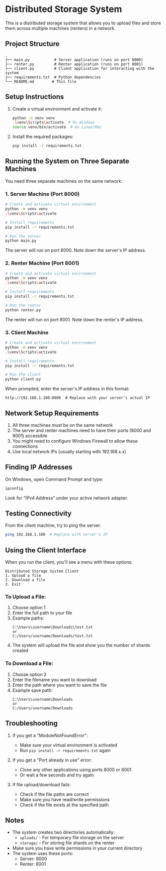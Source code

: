 # Distributed Storage System

This is a distributed storage system that allows you to upload files and store them across multiple machines (renters) in a network.

## Project Structure

```
.
├── main.py           # Server application (runs on port 8000)
├── renter.py         # Renter application (runs on port 8001)
├── client.py         # Client application for interacting with the system
├── requirements.txt  # Python dependencies
└── README.md        # This file
```

## Setup Instructions

1. Create a virtual environment and activate it:
   ```bash
   python -m venv venv
   .\venv\Scripts\activate  # On Windows
   source venv/bin/activate  # On Linux/Mac
   ```

2. Install the required packages:
   ```bash
   pip install -r requirements.txt
   ```

## Running the System on Three Separate Machines

You need three separate machines on the same network:

### 1. Server Machine (Port 8000)
```bash
# Create and activate virtual environment
python -m venv venv
.\venv\Scripts\activate

# Install requirements
pip install -r requirements.txt

# Run the server
python main.py
```
The server will run on port 8000. Note down the server's IP address.

### 2. Renter Machine (Port 8001)
```bash
# Create and activate virtual environment
python -m venv venv
.\venv\Scripts\activate

# Install requirements
pip install -r requirements.txt

# Run the renter
python renter.py
```
The renter will run on port 8001. Note down the renter's IP address.

### 3. Client Machine
```bash
# Create and activate virtual environment
python -m venv venv
.\venv\Scripts\activate

# Install requirements
pip install -r requirements.txt

# Run the client
python client.py
```
When prompted, enter the server's IP address in this format:
```
http://192.168.1.100:8000  # Replace with your server's actual IP
```

## Network Setup Requirements

1. All three machines must be on the same network
2. The server and renter machines need to have their ports (8000 and 8001) accessible
3. You might need to configure Windows Firewall to allow these connections
4. Use local network IPs (usually starting with 192.168.x.x)

## Finding IP Addresses

On Windows, open Command Prompt and type:
```bash
ipconfig
```
Look for "IPv4 Address" under your active network adapter.

## Testing Connectivity

From the client machine, try to ping the server:
```bash
ping 192.168.1.100  # Replace with server's IP
```

## Using the Client Interface

When you run the client, you'll see a menu with these options:
```
Distributed Storage System Client
1. Upload a file
2. Download a file
3. Exit
```

### To Upload a File:
1. Choose option 1
2. Enter the full path to your file
3. Example paths:
   ```
   C:\Users\username\Downloads\test.txt
   or
   C:/Users/username/Downloads/test.txt
   ```
4. The system will upload the file and show you the number of shards created

### To Download a File:
1. Choose option 2
2. Enter the filename you want to download
3. Enter the path where you want to save the file
4. Example save path:
   ```
   C:\Users\username\Downloads
   or
   C:/Users/username/Downloads
   ```

## Troubleshooting

1. If you get a "ModuleNotFoundError":
   - Make sure your virtual environment is activated
   - Run `pip install -r requirements.txt` again

2. If you get a "Port already in use" error:
   - Close any other applications using ports 8000 or 8001
   - Or wait a few seconds and try again

3. If file upload/download fails:
   - Check if the file paths are correct
   - Make sure you have read/write permissions
   - Check if the file exists at the specified path

## Notes

- The system creates two directories automatically:
  - `uploads/` - For temporary file storage on the server
  - `storage/` - For storing file shards on the renter
- Make sure you have write permissions in your current directory
- The system uses these ports:
  - Server: 8000
  - Renter: 8001 